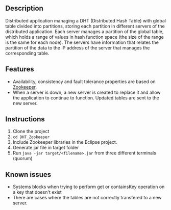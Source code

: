 ## Description 

Distributed application managing a DHT (Distributed Hash Table) with global table divided into partitions, storing each partition in different servers of the distributed application.
Each server manages a partition of the global table, which holds a range of values in hash function space (the size of the range is the same for each node).
The servers have information that relates the partition of the data to the IP address of the server that manages the corresponding table.

## Features
* Availability, consistency and fault tolerance properties are based on [Zookeeper](https://zookeeper.apache.org/).
* When a server is down, a new server is created to replace it and allow the application to continue to function. Updated tables are sent to the new server.

## Instructions
1. Clone the project
2. ```cd DHT_Zookeeper```
3. Include Zookeeper libraries in the Eclipse project.
4. Generate jar file in target folder
5. Run ```java -jar target/<filename>.jar``` from three different terminals (quorum)

## Known issues
* Systems blocks when trying to perform get or containsKey operation on a key that doesn't exist
* There are cases where the tables are not correctly transfered to a new server.
